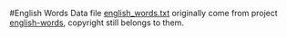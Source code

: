 #English Words
Data file [english_words.txt][english_words.txt] originally come from project [english-words][english-words], copyright still belongs to them.

[english_words.txt]: /res/data/english_words.txt
[english-words]: https://github.com/dwyl/english-words
